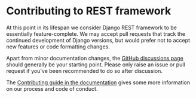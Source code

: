 # Contributing to REST framework

At this point in its lifespan we consider Django REST framework to be essentially feature-complete. We may accept pull requests that track the continued development of Django versions, but would prefer not to accept new features or code formatting changes.

Apart from minor documentation changes, the [GitHub discussions page](https://github.com/wima78/django/discussions) should generally be your starting point. Please only raise an issue or pull request if you've been recommended to do so after discussion.

The [Contributing guide in the documentation](https://www.django-rest-framework.org/community/contributing/) gives some more information on our process and code of conduct.
